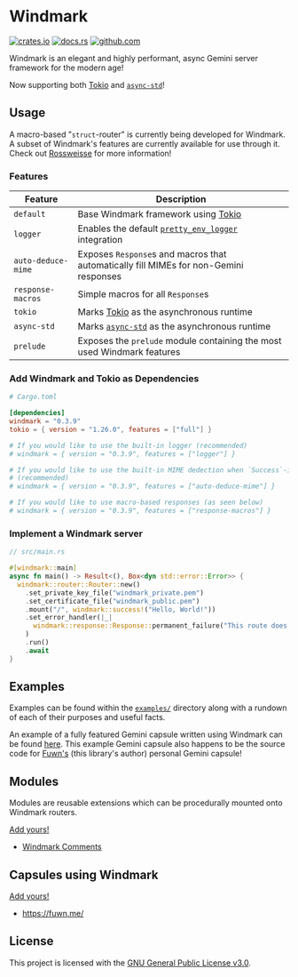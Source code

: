 # Windmark

[![crates.io](https://img.shields.io/crates/v/windmark.svg)](https://crates.io/crates/windmark)
[![docs.rs](https://docs.rs/windmark/badge.svg)](https://docs.rs/windmark)
[![github.com](https://github.com/gemrest/windmark/actions/workflows/check.yaml/badge.svg?branch=main)](https://github.com/gemrest/windmark/actions/workflows/check.yaml)

Windmark is an elegant and highly performant, async Gemini server framework for
the modern age!

Now supporting both [Tokio](https://tokio.rs/) and [`async-std`](https://async.rs/)!

## Usage

A macro-based "`struct`-router" is currently being developed for Windmark. A
subset of Windmark's features are currently available for use through it. Check
out [Rossweisse](./rossweisse/) for more information!

### Features

| Feature | Description |
| - | - |
| `default` | Base Windmark framework using [Tokio](https://tokio.rs/) |
| `logger` | Enables the default [`pretty_env_logger`](https://github.com/seanmonstar/pretty-env-logger) integration |
| `auto-deduce-mime` | Exposes `Response`s and macros that automatically fill MIMEs for non-Gemini responses |
| `response-macros` | Simple macros for all `Response`s |
| `tokio` | Marks [Tokio](https://tokio.rs/) as the asynchronous runtime |
| `async-std` | Marks [`async-std`](https://async.rs/) as the asynchronous runtime |
| `prelude` | Exposes the `prelude` module containing the most used Windmark features |

### Add Windmark and Tokio as Dependencies

```toml
# Cargo.toml

[dependencies]
windmark = "0.3.9"
tokio = { version = "1.26.0", features = ["full"] }

# If you would like to use the built-in logger (recommended)
# windmark = { version = "0.3.9", features = ["logger"] }

# If you would like to use the built-in MIME dedection when `Success`-ing a file
# (recommended)
# windmark = { version = "0.3.9", features = ["auto-deduce-mime"] }

# If you would like to use macro-based responses (as seen below)
# windmark = { version = "0.3.9", features = ["response-macros"] }
```

### Implement a Windmark server

```rust
// src/main.rs

#[windmark::main]
async fn main() -> Result<(), Box<dyn std::error::Error>> {
  windmark::router::Router::new()
    .set_private_key_file("windmark_private.pem")
    .set_certificate_file("windmark_public.pem")
    .mount("/", windmark::success!("Hello, World!"))
    .set_error_handler(|_|
      windmark::response::Response::permanent_failure("This route does not exist!")
    )
    .run()
    .await
}
```

## Examples

Examples can be found within the
[`examples/`](https://github.com/gemrest/windmark/tree/main/examples) directory
along with a rundown of each of their purposes and useful facts.

An example of a fully featured Gemini capsule written using Windmark can be
found [here](https://github.com/gemrest/locus). This example Gemini capsule also
happens to be the source code for [Fuwn's](https://github.com/Fuwn) (this
library's author) personal Gemini capsule!

## Modules

Modules are reusable extensions which can be procedurally mounted onto Windmark
routers.

[Add yours!](https://github.com/gemrest/windmark/edit/main/README.md)

- [Windmark Comments](https://github.com/gemrest/windmark-comments)

## Capsules using Windmark

[Add yours!](https://github.com/gemrest/windmark/edit/main/README.md)

- <https://fuwn.me/>

## License

This project is licensed with the
[GNU General Public License v3.0](https://github.com/gemrest/windmark/blob/main/LICENSE).

